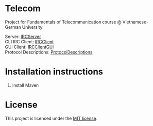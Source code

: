 # Telecom

Project for Fundamentals of Telecommunication course @ Vietnamese-German University

Server: [IRCServer](https://github.com/dentou/Telecom/tree/master/IRCServer)\
CLI IRC Client: [IRCClient](https://github.com/dentou/Telecom/tree/master/IRCClient)\
GUI Client: [IRCClientGUI](https://github.com/dentou/Telecom/tree/master/IRCClientGUI)\
Protocol Descriptions: [ProtocolDescriptions](https://github.com/dentou/Telecom/blob/master/IRCServer/README.md)

# Installation instructions
1. Install Maven

# License
This project is licensed under the [MIT license](https://github.com/dentou/Telecom/blob/master/LICENSE.md).
